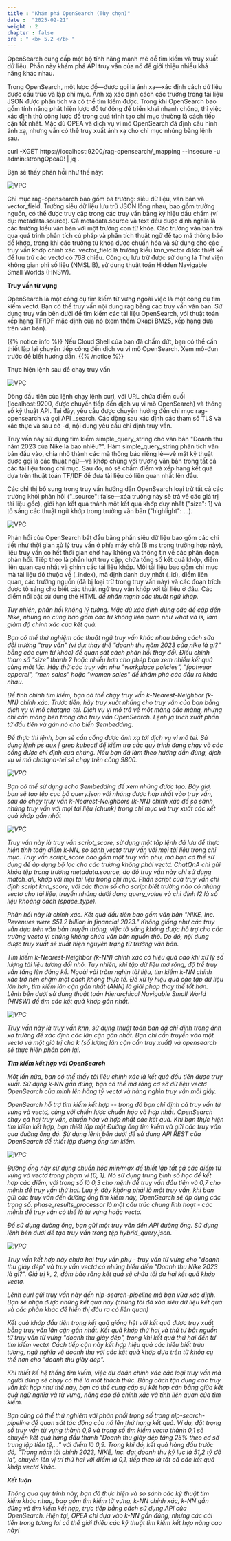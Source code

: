```yaml
---
title : "Khám phá OpenSearch (Tùy chọn)"
date :  "2025-02-21" 
weight : 2 
chapter : false
pre : " <b> 5.2 </b> "
---
```

OpenSearch cung cấp một bộ tính năng mạnh mẽ để tìm kiếm và truy xuất dữ liệu. Phần này khám phá API truy vấn của nó để giới thiệu nhiều khả năng khác nhau.

Trong OpenSearch, một lược đồ—được gọi là ánh xạ—xác định cách dữ liệu được cấu trúc và lập chỉ mục. Ánh xạ xác định cách các trường trong tài liệu JSON được phân tích và có thể tìm kiếm được. Trong khi OpenSearch bao gồm tính năng phát hiện lược đồ tự động để triển khai nhanh chóng, thì việc xác định thủ công lược đồ trong quá trình tạo chỉ mục thường là cách tiếp cận tốt nhất. Mặc dù OPEA và dịch vụ vi mô OpenSearch đã định cấu hình ánh xạ, nhưng vẫn có thể truy xuất ánh xạ cho chỉ mục nhúng bằng lệnh sau.

curl -XGET https://localhost:9200/rag-opensearch/_mapping --insecure -u admin:strongOpea0! | jq .

Bạn sẽ thấy phản hồi như thế này:

![VPC](/images/image093.png)

Chỉ mục rag-opensearch bao gồm ba trường: siêu dữ liệu, văn bản và vector_field. Trường siêu dữ liệu lưu trữ JSON lồng nhau, bao gồm trường nguồn, có thể được truy cập trong các truy vấn bằng ký hiệu dấu chấm (ví dụ: metadata.source). Cả metadata.source và text đều được định nghĩa là các trường kiểu văn bản với một trường con từ khóa. Các trường văn bản trải qua quá trình phân tích cú pháp và phân tích thuật ngữ để tạo mã thông báo để khớp, trong khi các trường từ khóa được chuẩn hóa và sử dụng cho các truy vấn khớp chính xác. vector_field là trường kiểu knn_vector được thiết kế để lưu trữ các vectơ có 768 chiều. Công cụ lưu trữ được sử dụng là Thư viện không gian phi số liệu (NMSLIB), sử dụng thuật toán Hidden Navigable Small Worlds (HNSW).

**Truy vấn từ vựng**

OpenSearch là một công cụ tìm kiếm từ vựng ngoài việc là một công cụ tìm kiếm vectơ. Bạn có thể truy vấn nội dung rag bằng các truy vấn văn bản. Sử dụng truy vấn bên dưới để tìm kiếm các tài liệu OpenSearch, với thuật toán xếp hạng TF/IDF mặc định của nó (xem thêm Okapi BM25, xếp hạng dựa trên văn bản).

{{% notice info %}}
Nếu Cloud Shell của bạn đã chấm dứt, bạn có thể cần thiết lập lại chuyển tiếp cổng đến dịch vụ vi mô OpenSearch. Xem mô-đun trước để biết hướng dẫn.
{{% /notice %}}

Thực hiện lệnh sau để chạy truy vấn

![VPC](/images/image094.png)

Dòng đầu tiên của lệnh chạy lệnh curl, với URL chứa điểm cuối (localhost:9200, được chuyển tiếp đến dịch vụ vi mô OpenSearch) và thông số kỹ thuật API. Tại đây, yêu cầu được chuyển hướng đến chỉ mục rag-opensearch và gọi API _search. Các dòng sau xác định các tham số TLS và xác thực và sau cờ -d, nội dung yêu cầu chỉ định truy vấn.

Truy vấn này sử dụng tìm kiếm simple_query_string cho văn bản "Doanh thu năm 2023 của Nike là bao nhiêu?". Hàm simple_query_string phân tích văn bản đầu vào, chia nhỏ thành các mã thông báo riêng lẻ—về mặt kỹ thuật được gọi là các thuật ngữ—và khớp chúng với trường văn bản trong tất cả các tài liệu trong chỉ mục. Sau đó, nó sẽ chấm điểm và xếp hạng kết quả dựa trên thuật toán TF/IDF để đưa tài liệu có liên quan nhất lên đầu.

Các chỉ thị bổ sung trong truy vấn hướng dẫn OpenSearch loại trừ tất cả các trường khỏi phản hồi ("_source": false—xóa trường này sẽ trả về các giá trị tài liệu gốc), giới hạn kết quả thành một kết quả khớp duy nhất ("size": 1) và tô sáng các thuật ngữ khớp trong trường văn bản ("highlight": ...).

![VPC](/images/image095.png)

Phản hồi của OpenSearch bắt đầu bằng phần siêu dữ liệu bao gồm các chi tiết như thời gian xử lý truy vấn ở phía máy chủ (8 ms trong trường hợp này), liệu truy vấn có hết thời gian chờ hay không và thông tin về các phân đoạn phản hồi. Tiếp theo là phần lượt truy cập, chứa tổng số kết quả khớp, điểm liên quan cao nhất và chính các tài liệu khớp. Mỗi tài liệu bao gồm chỉ mục mà tài liệu đó thuộc về (_index), mã định danh duy nhất (_id), điểm liên quan, các trường nguồn (đã bị loại trừ trong truy vấn này) và các đoạn trích được tô sáng cho biết các thuật ngữ truy vấn khớp với tài liệu ở đâu. Các điểm nổi bật sử dụng thẻ HTML <em> để nhấn mạnh các thuật ngữ khớp.

Tuy nhiên, phản hồi không lý tưởng. Mặc dù xác định đúng các đề cập đến Nike, nhưng nó cũng bao gồm các từ không liên quan như what và is, làm giảm độ chính xác của kết quả.

Bạn có thể thử nghiệm các thuật ngữ truy vấn khác nhau bằng cách sửa đổi trường "truy vấn" (ví dụ: thay thế "doanh thu năm 2023 của nike là gì?" bằng các cụm từ khác) để quan sát cách phản hồi thay đổi. Điều chỉnh tham số "size" thành 2 hoặc nhiều hơn cho phép bạn xem nhiều kết quả cùng một lúc. Hãy thử các truy vấn như "workplace policies", "footwear apparel", "men sales" hoặc "women sales" để khám phá các đầu ra khác nhau.

Để tinh chỉnh tìm kiếm, bạn có thể chạy truy vấn k-Nearest-Neighbor (k-NN) chính xác. Trước tiên, hãy truy xuất nhúng cho truy vấn của bạn bằng dịch vụ vi mô chatqna-tei. Dịch vụ vi mô trả về một mảng các mảng, nhưng chỉ cần mảng bên trong cho truy vấn OpenSearch. Lệnh jq trích xuất phần tử đầu tiên và gán nó cho biến $embedding.

Để thực thi lệnh, bạn sẽ cần cổng được ánh xạ tới dịch vụ vi mô tei. Sử dụng lệnh ps aux | grep kubectl để kiểm tra các quy trình đang chạy và các cổng được chỉ định của chúng. Nếu bạn đã làm theo hướng dẫn đúng, dịch vụ vi mô chatqna-tei sẽ chạy trên cổng 9800.

![VPC](/images/image096.png)

Bạn có thể sử dụng echo $embedding để xem nhúng được tạo. Bây giờ, bạn sẽ tạo tệp cục bộ query.json với nhúng được hợp nhất vào truy vấn, sau đó chạy truy vấn k-Nearest-Neighbors (k-NN) chính xác để so sánh nhúng truy vấn với mọi tài liệu (chunk) trong chỉ mục và truy xuất các kết quả khớp gần nhất

![VPC](/images/image097.png)

Truy vấn này là truy vấn script_score, sử dụng một tập lệnh đã lưu để thực hiện tính toán điểm k-NN, so sánh vectơ truy vấn với mọi tài liệu trong chỉ mục. Truy vấn script_score bao gồm một truy vấn phụ, mà bạn có thể sử dụng để áp dụng bộ lọc cho các trường không phải vectơ. ChatQnA chỉ gửi khóa tệp trong trường metadata.source, do đó truy vấn này chỉ sử dụng match_all, khớp với mọi tài liệu trong chỉ mục. Phần script của truy vấn chỉ định script knn_score, với các tham số cho script biết trường nào có nhúng vectơ cho tài liệu, truyền nhúng dưới dạng query_value và chỉ định l2 là số liệu khoảng cách (space_type).

Phản hồi này là chính xác. Kết quả đầu tiên bao gồm văn bản "NIKE, Inc. Revenues were $51.2 billion in financial 2023." Không giống như các truy vấn dựa trên văn bản truyền thống, việc tô sáng không được hỗ trợ cho các trường vectơ vì chúng không chứa văn bản nguồn thô. Do đó, nội dung được truy xuất sẽ xuất hiện nguyên trạng từ trường văn bản.

Tìm kiếm k-Nearest-Neighbor (k-NN) chính xác có hiệu quả cao khi xử lý số lượng tài liệu tương đối nhỏ. Tuy nhiên, khi tập dữ liệu mở rộng, độ trễ truy vấn tăng lên đáng kể. Ngoài vài trăm nghìn tài liệu, tìm kiếm k-NN chính xác trở nên chậm một cách không thực tế. Để xử lý hiệu quả các tập dữ liệu lớn hơn, tìm kiếm lân cận gần nhất (ANN) là giải pháp thay thế tốt hơn. Lệnh bên dưới sử dụng thuật toán Hierarchical Navigable Small World (HNSW) để tìm các kết quả khớp gần nhất.

![VPC](/images/image098.png)

Truy vấn này là truy vấn knn, sử dụng thuật toán bạn đã chỉ định trong ánh xạ trường để xác định các lân cận gần nhất. Bạn chỉ cần truyền vào một vectơ và một giá trị cho k (số lượng lân cận cần truy xuất) và opensearch sẽ thực hiện phần còn lại.

**Tìm kiếm kết hợp với OpenSearch**

Một lần nữa, bạn có thể thấy tài liệu chính xác là kết quả đầu tiên được truy xuất. Sử dụng k-NN gần đúng, bạn có thể mở rộng cơ sở dữ liệu vectơ OpenSearch của mình lên hàng tỷ vectơ và hàng nghìn truy vấn mỗi giây.

OpenSearch hỗ trợ tìm kiếm kết hợp -- trong đó bạn chỉ định cả truy vấn từ vựng và vectơ, cùng với chiến lược chuẩn hóa và hợp nhất. OpenSearch chạy cả hai truy vấn, chuẩn hóa và hợp nhất các kết quả. Khi bạn thực hiện tìm kiếm kết hợp, bạn thiết lập một Đường ống tìm kiếm và gửi các truy vấn qua đường ống đó. Sử dụng lệnh bên dưới để sử dụng API REST của OpenSearch để thiết lập đường ống tìm kiếm.

![VPC](/images/image099.png)

Đường ống này sử dụng chuẩn hóa min/max để thiết lập tất cả các điểm từ vựng và vectơ trong phạm vi [0, 1]. Nó sử dụng trung bình số học để kết hợp các điểm, với trọng số là 0,3 cho mệnh đề truy vấn đầu tiên và 0,7 cho mệnh đề truy vấn thứ hai. Lưu ý, đây không phải là một truy vấn, khi bạn gửi các truy vấn đến đường ống tìm kiếm này, OpenSearch sẽ áp dụng các trọng số. phase_results_processor là một cấu trúc chung linh hoạt - các mệnh đề truy vấn có thể là từ vựng hoặc vectơ.

Để sử dụng đường ống, bạn gửi một truy vấn đến API đường ống. Sử dụng lệnh bên dưới để tạo truy vấn trong tệp hybrid_query.json.

![VPC](/images/image100.png)

Truy vấn kết hợp này chứa hai truy vấn phụ - truy vấn từ vựng cho "doanh thu giày dép" và truy vấn vectơ có nhúng biểu diễn "Doanh thu Nike 2023 là gì?". Giá trị k, 2, đảm bảo rằng kết quả sẽ chứa tối đa hai kết quả khớp vectơ.

Lệnh curl gửi truy vấn này đến nlp-search-pipeline mà bạn vừa xác định. Bạn sẽ nhận được những kết quả này (chúng tôi đã xóa siêu dữ liệu kết quả và các phần khác để hiển thị đầu ra có liên quan)

Kết quả khớp đầu tiên trong kết quả giống hệt với kết quả được truy xuất bằng truy vấn lân cận gần nhất. Kết quả khớp thứ hai và thứ tư bắt nguồn từ truy vấn từ vựng "doanh thu giày dép", trong khi kết quả thứ hai đến từ tìm kiếm vectơ. Cách tiếp cận này kết hợp hiệu quả các hiểu biết trừu tượng, ngữ nghĩa về doanh thu với các kết quả khớp dựa trên từ khóa cụ thể hơn cho "doanh thu giày dép".

Khi thiết kế hệ thống tìm kiếm, việc dự đoán chính xác các loại truy vấn mà người dùng sẽ chạy có thể là một thách thức. Bằng cách tận dụng các truy vấn kết hợp như thế này, bạn có thể cung cấp sự kết hợp cân bằng giữa kết quả ngữ nghĩa và từ vựng, nâng cao độ chính xác và tính liên quan của tìm kiếm.

Bạn cũng có thể thử nghiệm với phân phối trọng số trong nlp-search-pipeline để quan sát tác động của nó lên thứ hạng kết quả. Ví dụ, đặt trọng số truy vấn từ vựng thành 0,9 và trọng số tìm kiếm vectơ thành 0,1 sẽ chuyển kết quả hàng đầu thành "Doanh thu giày dép tăng 25% theo cơ sở trung lập tiền tệ,..." với điểm là 0,9. Trong khi đó, kết quả hàng đầu trước đó, "Trong năm tài chính 2023, NIKE, Inc. đạt doanh thu kỷ lục là 51,2 tỷ đô la", chuyển lên vị trí thứ hai với điểm là 0,1, tiếp theo là tất cả các kết quả khớp vectơ khác.

**Kết luận**

Thông qua quy trình này, bạn đã thực hiện và so sánh các kỹ thuật tìm kiếm khác nhau, bao gồm tìm kiếm từ vựng, k-NN chính xác, k-NN gần đúng và tìm kiếm kết hợp, trực tiếp bằng cách sử dụng API của OpenSearch. Hiện tại, OPEA chỉ dựa vào k-NN gần đúng, nhưng các cải tiến trong tương lai có thể giới thiệu các kỹ thuật tìm kiếm kết hợp nâng cao này!